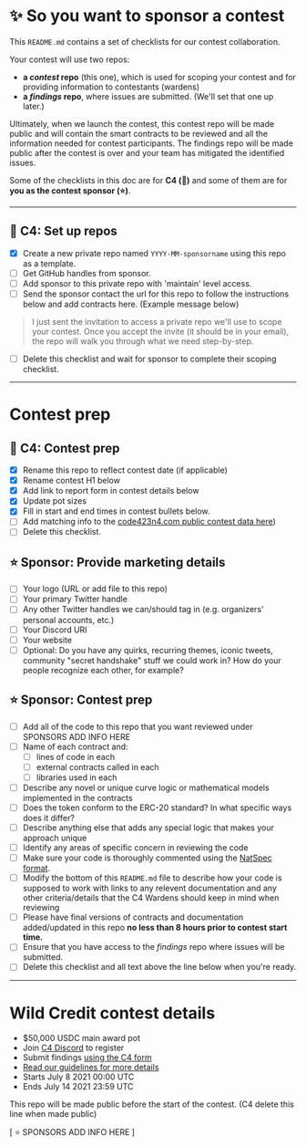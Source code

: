 # ✨ So you want to sponsor a contest

This `README.md` contains a set of checklists for our contest collaboration.

Your contest will use two repos: 
- **a _contest_ repo** (this one), which is used for scoping your contest and for providing information to contestants (wardens)
- **a _findings_ repo**, where issues are submitted. (We'll set that one up later.) 

Ultimately, when we launch the contest, this contest repo will be made public and will contain the smart contracts to be reviewed and all the information needed for contest participants. The findings repo will be made public after the contest is over and your team has mitigated the identified issues.

Some of the checklists in this doc are for **C4 (🐺)** and some of them are for **you as the contest sponsor (⭐️)**.

---

## 🐺 C4: Set up repos
- [x] Create a new private repo named `YYYY-MM-sponsorname` using this repo as a template.
- [ ] Get GitHub handles from sponsor.
- [ ] Add sponsor to this private repo with 'maintain' level access.
- [ ] Send the sponsor contact the url for this repo to follow the instructions below and add contracts here. (Example message below)

> I just sent the invitation to access a private repo we'll use to scope your contest. Once you accept the invite (it should be in your email), the repo will walk you through what we need step-by-step.

- [ ] Delete this checklist and wait for sponsor to complete their scoping checklist.

---

# Contest prep

## 🐺 C4: Contest prep
- [x] Rename this repo to reflect contest date (if applicable)
- [x] Rename contest H1 below
- [x] Add link to report form in contest details below
- [x] Update pot sizes
- [x] Fill in start and end times in contest bullets below.
- [ ] Add matching info to the [code423n4.com public contest data here](https://github.com/code-423n4/code423n4.com/blob/main/_data/contests/contests.csv))
- [ ] Delete this checklist.

## ⭐️ Sponsor: Provide marketing details

- [ ] Your logo (URL or add file to this repo)
- [ ] Your primary Twitter handle
- [ ] Any other Twitter handles we can/should tag in (e.g. organizers' personal accounts, etc.)
- [ ] Your Discord URI
- [ ] Your website
- [ ] Optional: Do you have any quirks, recurring themes, iconic tweets, community "secret handshake" stuff we could work in? How do your people recognize each other, for example?

## ⭐️ Sponsor: Contest prep
- [ ] Add all of the code to this repo that you want reviewed under SPONSORS ADD INFO HERE
- [ ] Name of each contract and:
  - [ ] lines of code in each
  - [ ] external contracts called in each
  - [ ] libraries used in each
- [ ] Describe any novel or unique curve logic or mathematical models implemented in the contracts
- [ ] Does the token conform to the ERC-20 standard? In what specific ways does it differ?
- [ ] Describe anything else that adds any special logic that makes your approach unique
- [ ] Identify any areas of specific concern in reviewing the code
- [ ] Make sure your code is thoroughly commented using the [NatSpec format](https://docs.soliditylang.org/en/v0.5.10/natspec-format.html#natspec-format).
- [ ] Modify the bottom of this `README.md` file to describe how your code is supposed to work with links to any relevent documentation and any other criteria/details that the C4 Wardens should keep in mind when reviewing
- [ ] Please have final versions of contracts and documentation added/updated in this repo **no less than 8 hours prior to contest start time.**
- [ ] Ensure that you have access to the _findings_ repo where issues will be submitted.
- [ ] Delete this checklist and all text above the line below when you're ready.

---

# Wild Credit contest details
- $50,000 USDC main award pot
- Join [C4 Discord](https://discord.gg/EY5dvm3evD) to register
- Submit findings [using the C4 form](https://code423n4.com/2021-07-wildcredit-contest/submit)
- [Read our guidelines for more details](https://code423n4.com/compete)
- Starts July 8 2021 00:00 UTC
- Ends July 14 2021 23:59 UTC

This repo will be made public before the start of the contest. (C4 delete this line when made public)

[ ⭐️ SPONSORS ADD INFO HERE ]
